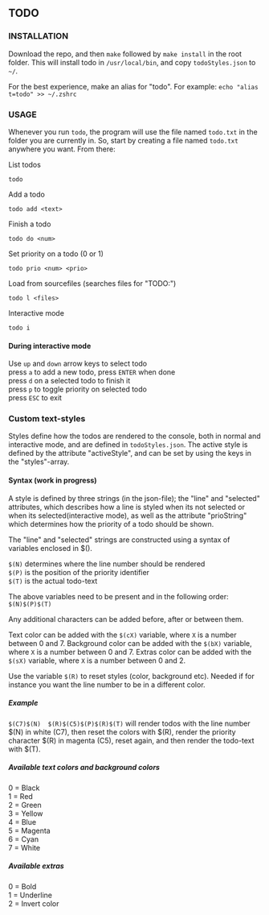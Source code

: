 ## TODO

### INSTALLATION

Download the repo, and then `make` followed by `make install` in the root folder. This will install todo in `/usr/local/bin`, and copy `todoStyles.json` to `~/`.

For the best experience, make an alias for "todo". For example: `echo "alias t=todo" >> ~/.zshrc`

### USAGE

Whenever you run `todo`, the program will use the file named `todo.txt` in the folder you are currently in. So, start by creating a file named `todo.txt` anywhere you want. From there:

List todos
```
todo
```

Add a todo
```
todo add <text>
```

Finish a todo
```
todo do <num>
```

Set priority on a todo (0 or 1)
```
todo prio <num> <prio>
```

Load from sourcefiles (searches files for "TODO:")
```
todo l <files>
```

Interactive mode
```
todo i
```

#### During interactive mode

Use `up` and `down` arrow keys to select todo  
press `a` to add a new todo, press `ENTER` when done  
press `d` on a selected todo to finish it  
press `p` to toggle priority on selected todo  
press `ESC` to exit  

### Custom text-styles
Styles define how the todos are rendered to the console, both in normal and interactive mode, and are defined in `todoStyles.json`. The active style is defined by the attribute "activeStyle", and can be set by using the keys in the "styles"-array.

#### Syntax (work in progress)
A style is defined by three strings (in the json-file); the "line" and "selected" attributes, which describes how a line is styled when its not selected or when its selected(interactive mode), as well as the attribute "prioString" which determines how the priority of a todo should be shown. 

The "line" and "selected" strings are constructed using a syntax of variables enclosed in $().

`$(N)` determines where the line number should be rendered  
`$(P)` is the position of the priority identifier  
`$(T)` is the actual todo-text  

The above variables need to be present and in the following order: `$(N)$(P)$(T)`

Any additional characters can be added before, after or between them.

Text color can be added with the `$(cX)` variable, where `X` is a number between 0 and 7.
Background color can be added with the `$(bX)` variable, where `X` is a number between 0 and 7.
Extras color can be added with the `$(sX)` variable, where `X` is a number between 0 and 2.

Use the variable `$(R)` to reset styles (color, background etc). Needed if for instance you want the line number to be in a different color.

##### Example
`$(C7)$(N)  $(R)$(C5)$(P)$(R)$(T)` will render todos with the line number $(N) in white (C7), then reset the colors with $(R), render the priority character $(R) in magenta (C5), reset again, and then render the todo-text with $(T).

##### Available text colors and background colors
0 = Black  
1 = Red  
2 = Green  
3 = Yellow  
4 = Blue  
5 = Magenta  
6 = Cyan  
7 = White  

##### Available extras
0 = Bold  
1 = Underline  
2 = Invert color  

